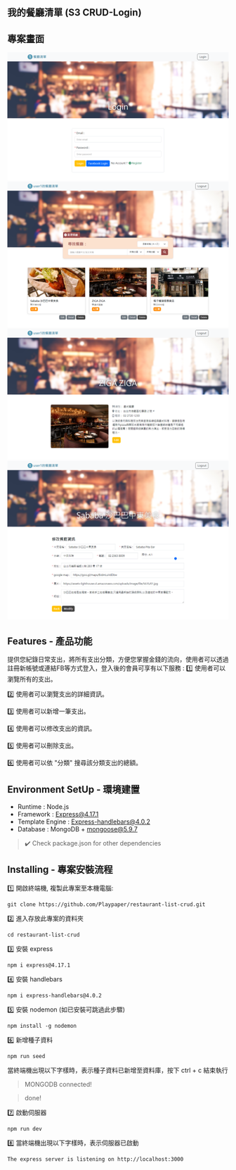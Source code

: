 ## 我的餐廳清單 (S3 CRUD-Login)

## 專案畫面

![This is an image](https://github.com/Playpaper/restaurant-list-crud-login/blob/main/public/images/login.png)
![This is an image](https://github.com/Playpaper/restaurant-list-crud-login/blob/main/public/images/home.png)
![This is an image](https://github.com/Playpaper/restaurant-list-crud-login/blob/main/public/images/detail.png)
![This is an image](https://github.com/Playpaper/restaurant-list-crud-login/blob/main/public/images/new.png)

## Features - 產品功能
提供您紀錄日常支出，將所有支出分類，方便您掌握金錢的流向，使用者可以透過註冊新帳號或連結FB等方式登入，登入後的會員可享有以下服務 :
:one: 使用者可以瀏覽所有的支出。

:two: 使用者可以瀏覽支出的詳細資訊。

:three: 使用者可以新增一筆支出。

:four: 使用者可以修改支出的資訊。

:five: 使用者可以刪除支出。

:six: 使用者可以依 "分類" 搜尋該分類支出的總額。

## Environment SetUp - 環境建置
- Runtime : Node.js
- Framework : Express@4.17.1
- Template Engine : Express-handlebars@4.0.2
- Database : MongoDB + mongoose@5.9.7
> :heavy_check_mark: Check package.json for other dependencies

## Installing - 專案安裝流程
:one: 開啟終端機, 複製此專案至本機電腦:
```
git clone https://github.com/Playpaper/restaurant-list-crud.git
```
:two: 進入存放此專案的資料夾
```
cd restaurant-list-crud
```
:three: 安裝 express
```
npm i express@4.17.1
```
:four: 安裝 handlebars
```
npm i express-handlebars@4.0.2
```
:five: 安裝 nodemon (如已安裝可跳過此步驟)
```
npm install -g nodemon
```
:six: 新增種子資料
```
npm run seed
```
當終端機出現以下字樣時，表示種子資料已新增至資料庫，按下 ctrl + c 結束執行

> MONGODB connected!

> done!

:seven: 啟動伺服器
```
npm run dev
```
:eight: 當終端機出現以下字樣時，表示伺服器已啟動
```
The express server is listening on http://localhost:3000
```
